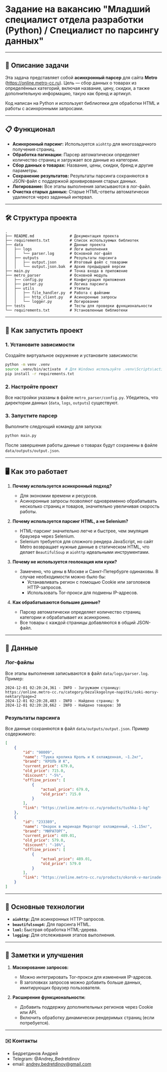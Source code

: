 # Задание на вакансию "Младший специалист отдела разработки (Python) / Специалист по парсингу данных"

---

## 📄 Описание задачи

Эта задача представляет собой **асинхронный парсер** для сайта **Metro** (https://online.metro-cc.ru). Цель — сбор данных о товарах из определённых категорий, включая название, цену, скидки, а также дополнительную информацию, такую как бренд и артикул.  

Код написан на Python и использует библиотеки для обработки HTML и работы с асинхронными запросами.  

---

## 📋 Функционал

- **Асинхронный парсинг:** Используется `aiohttp` для многозадачного получения страниц.
- **Обработка пагинации:** Парсер автоматически определяет количество страниц и загружает все данные из категории.
- **Сбор данных о товарах:** Название, цены, скидки, бренд и другие параметры.
- **Сохранение результатов:** Результаты парсинга сохраняются в JSON-файл с поддержкой архивирования старых данных.
- **Логирование:** Все этапы выполнения записываются в лог-файл.
- **Очистка старых данных:** Старые HTML-ответы автоматически удаляются через заданный интервал.

---

## 🛠️ Структура проекта

```
.
├── README.md                # Документация проекта
├── requirements.txt         # Список используемых библиотек
├── data                     # Данные проекта
│   ├── logs                 # Логи выполнения
│   │   └── parser.log       # Основной лог-файл
│   ├── outputs              # Результаты парсинга
│   │   ├── output.json      # Итоговый файл с товарами
│   │   └── output.json.bak  # Архив предыдущей версии
├── main.py                  # Точка входа в приложение
├── metro_parser             # Основной модуль
│   ├── config.py            # Конфигурация приложения
│   ├── parser.py            # Логика парсинга
│   ├── utils                # Утилиты
│   │   ├── file_handler.py  # Работа с файлами
│   │   ├── http_client.py   # Асинхронные запросы
│   │   └── logger.py        # Логирование
├── tests                    # Тесты для проверки функциональности
└── requirements.txt         # Установленные библиотеки
```

---

## 🚀 Как запустить проект

### 1. Установите зависимости

Создайте виртуальное окружение и установите зависимости:

```bash
python -m venv .venv
source .venv/bin/activate  # Для Windows используйте .venv\Scripts\activate
pip install -r requirements.txt
```

### 2. Настройте проект

Все настройки указаны в файле `metro_parser/config.py`. Убедитесь, что директории данных (`data`, `logs`, `outputs`) существуют.

### 3. Запустите парсер

Выполните следующий команду для запуска:

```bash
python main.py
```

После завершения работы данные о товарах будут сохранены в файле `data/outputs/output.json`.

---

## 🖥️ Как это работает

1. **Почему используется асинхронный подход?**
   - Для экономии времени и ресурсов.
   - Асинхронные запросы позволяют одновременно обрабатывать несколько страниц и товаров, значительно увеличивая скорость работы.

2. **Почему используется парсинг HTML, а не Selenium?**
   - HTML-парсинг значительно легче и быстрее, чем эмуляция браузера через Selenium.
   - Selenium требуется для сложного рендера JavaScript, но сайт Metro возвращает нужные данные в статическом HTML, что делает `BeautifulSoup` и `aiohttp` идеальными инструментами.

3. **Почему не используется геолокация или куки?**
   - Замечено, что цены в Москве и Санкт-Петербурге одинаковы. В случае необходимости можно было бы:
     - Устанавливать регион с помощью Cookie или заголовков HTTP-запросов.
     - Использовать Tor-прокси для подмены IP-адресов.

4. **Как обрабатываются большие данные?**
   - Парсер автоматически определяет количество страниц категории и обрабатывает их асинхронно.
   - Все товары с каждой страницы добавляются в общий JSON-файл.

---

## 📂 Данные

### Лог-файлы

Все этапы выполнения записываются в файл `data/logs/parser.log`. Пример:

```
2024-12-01 02:20:24,361 - INFO - Загружаем страницу: https://online.metro-cc.ru/category/bezalkogolnye-napitki/soki-morsy-nektary?page=2
2024-12-01 02:20:28,483 - INFO - Найдено страниц: 9
2024-12-01 02:20:28,662 - INFO - Найдено товаров: 30
```

### Результаты парсинга

Все данные сохраняются в файл `data/outputs/output.json`. Пример содержимого:

```json
[
    {
        "id": "98009",
        "name": "Тушка кролика Кролъ и К охлажденная, ~1.2кг",
        "brand": "КРОЛЪ И К",
        "current_price": 679.0,
        "old_price": 715.0,
        "discount": "-5%",
        "offline_prices": [
            {
                "actual_price": 679.0,
                "old_price": 715.0
            }
        ],
        "link": "https://online.metro-cc.ru/products/tushka-1-kg"
    },
    {
        "id": "233389",
        "name": "Окорок в маринаде Мираторг охлажденный, ~1.15кг",
        "brand": "МИРАТОРГ",
        "current_price": 489.01,
        "old_price": 579.0,
        "discount": "-16%",
        "offline_prices": [
            {
                "actual_price": 489.01,
                "old_price": 579.0
            }
        ],
        "link": "https://online.metro-cc.ru/products/okorok-v-marinade-miratorg-ohlazhdennyy-115kg"
    }
]
```

---

## 🔧 Основные технологии

- **`aiohttp`:** Для асинхронных HTTP-запросов.
- **`beautifulsoup4`:** Для парсинга HTML.
- **`lxml`:** Быстрая обработка HTML-дерева.
- **`logging`:** Для отслеживания этапов выполнения.

---

## 🚧 Заметки и улучшения

1. **Маскирование запросов:**
   - Можно интегрировать Tor-прокси для изменения IP-адресов.
   - В заголовках запросов можно добавить больше данных, имитирующих браузер пользователя.

2. **Расширение функциональности:**
   - Добавить поддержку дополнительных регионов через Cookie или API.
   - Включить обработку динамически рендеримых страниц (если потребуется).

---

### ✉️ Контакты

- Бедретдинов Андрей
- Telegram: @Andrey_Bedretdinov
- email: andrey.bedretdinov@gmail.com